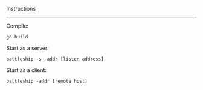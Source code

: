 Instructions
____________

Compile:
~~~
go build
~~~

Start as a server:
~~~
battleship -s -addr [listen address]
~~~

Start as a client:
~~~
battleship -addr [remote host]
~~~